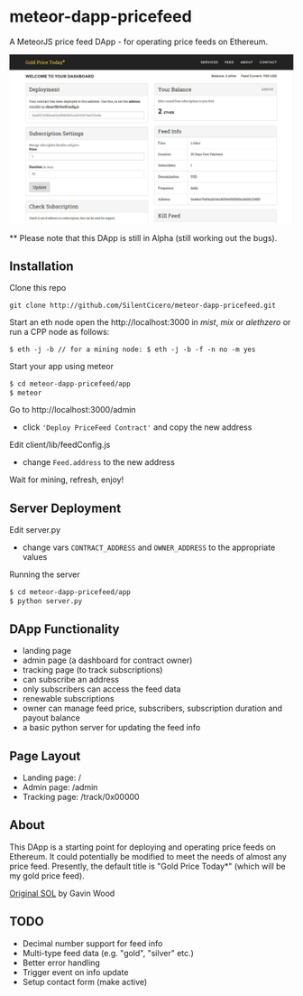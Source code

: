 # meteor-dapp-pricefeed
A MeteorJS price feed DApp - for operating price feeds on Ethereum.

<img src="app/public/images/screen.jpg" />

** Please note that this DApp is still in Alpha (still working out the bugs).

## <a name="installation"></a> Installation

Clone this repo

    git clone http://github.com/SilentCicero/meteor-dapp-pricefeed.git

Start an eth node open the http://localhost:3000 in *mist*, *mix* or *alethzero* or run a CPP node as follows:

    $ eth -j -b // for a mining node: $ eth -j -b -f -n no -m yes

Start your app using meteor

    $ cd meteor-dapp-pricefeed/app
    $ meteor

Go to http://localhost:3000/admin

  - click `'Deploy PriceFeed Contract'` and copy the new address

Edit client/lib/feedConfig.js

  - change `Feed.address` to the new address

Wait for mining, refresh, enjoy!

## <a name="server"></a> Server Deployment

Edit server.py

  - change vars `CONTRACT_ADDRESS` and `OWNER_ADDRESS` to the appropriate values

Running the server

    $ cd meteor-dapp-pricefeed/app
    $ python server.py

## <a name="functionality"></a> DApp Functionality
- landing page
- admin page (a dashboard for contract owner)
- tracking page (to track subscriptions)
- can subscribe an address
- only subscribers can access the feed data
- renewable subscriptions
- owner can manage feed price, subscribers, subscription duration and payout balance
- a basic python server for updating the feed info

## <a name="layout"></a> Page Layout
- Landing page: /
- Admin page: /admin
- Tracking page: /track/0x00000

## <a name="about"></a> About

This DApp is a starting point for deploying and operating price feeds on Ethereum. It could potentially be modified to meet the needs of almost any price feed. Presently, the default title is "Gold Price Today*" (which will be my gold price feed).

<a href="https://github.com/ethereum/dapp-bin/blob/master/pricefeed/pricefeed.sol">Original SOL</a> by Gavin Wood

## <a name="todo"></a> TODO
- Decimal number support for feed info
- Multi-type feed data (e.g. "gold", "silver" etc.)
- Better error handling
- Trigger event on info update
- Setup contact form (make active)
